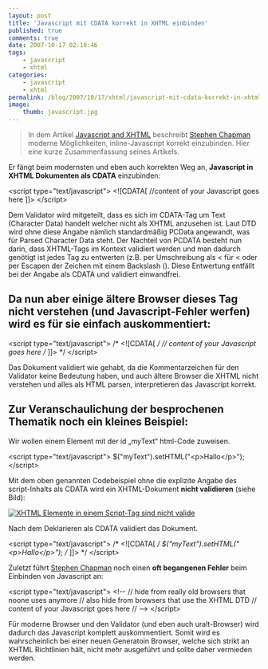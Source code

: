 ```yaml
---
layout: post
title: 'Javascript mit CDATA korrekt in XHTML einbinden'
published: true
comments: true
date: 2007-10-17 02:10:46
tags:
    - javascript
    - xhtml
categories:
    - javascript
    - xhtml
permalink: /blog/2007/10/17/xhtml/javascript-mit-cdata-korrekt-in-xhtml-einbinden
image:
    thumb: javascript.jpg
---
```

> In dem Artikel [Javascript and XHTML][1] beschreibt [Stephen Chapman][2] moderne Möglichkeiten, inline-Javascript korrekt einzubinden. Hier eine kurze Zusammenfassung seines Artikels.



Er fängt beim modernsten und eben auch korrekten Weg an, **Javascript in XHTML Dokumenten als CDATA** einzubinden:

&lt;script type="text/javascript"&gt;
&lt;![CDATA[
  //content of your Javascript goes here
]]&gt;
&lt;/script&gt;

Dem Validator wird mitgeteilt, dass es sich im CDATA-Tag um Text (Character Data) handelt welcher nicht als XHTML anzusehen ist. Laut DTD wird ohne diese Angabe nämlich standardmäßig PCData angewandt, was für Parsed Character Data steht. Der Nachteil von PCDATA besteht nun darin, dass XHTML-Tags im Kontext validiert werden und man dadurch genötigt ist jedes Tag zu entwerten (z.B. per Umschreibung als < für < oder per Escapen der Zeichen mit einem Backslash (\). Diese Entwertung entfällt bei der Angabe als CDATA und validiert einwandfrei.

## Da nun aber einige ältere Browser dieses Tag nicht verstehen (und Javascript-Fehler werfen) wird es für sie einfach auskommentiert:

&lt;script type="text/javascript"&gt;
/* &lt;![CDATA[ */
  // content of your Javascript goes here
/* ]]&gt; */
&lt;/script&gt;

Das Dokument validiert wie gehabt, da die Kommentarzeichen für den Validator keine Bedeutung haben, und auch ältere Browser die XHTML nicht verstehen und alles als HTML parsen, interpretieren das Javascript korrekt.

## Zur Veranschaulichung der besprochenen Thematik noch ein kleines Beispiel:

Wir wollen einem Element mit der id &#8222;myText&#8220; html-Code zuweisen.

&lt;script type="text/javascript"&gt;
  $("myText").setHTML("&lt;p&gt;Hallo&lt;/p&gt;");
&lt;/script&gt;

Mit dem oben genannten Codebeispiel ohne die explizite Angabe des script-Inhalts als CDATA wird ein XHTML-Dokument **nicht validieren** (siehe Bild):

[![XHTML Elemente in einem Script-Tag sind nicht valide][3]][4]

Nach dem Deklarieren als CDATA validiert das Dokument.

&lt;script type="text/javascript"&gt;
/* &lt;![CDATA[ */
  $("myText").setHTML("&lt;p&gt;Hallo&lt;/p&gt;");
/* ]]&gt; */
&lt;/script&gt;

Zuletzt führt [Stephen Chapman][2] noch einen **oft begangenen Fehler** beim Einbinden von Javascript an:

&lt;script type="text/javascript"&gt;
&lt;!-- // hide from really old browsers that noone uses anymore
  // also hide from browsers that use the XHTML DTD
  // content of your Javascript goes here
// --&gt;
&lt;/script&gt;

Für moderne Browser und den Validator (und eben auch uralt-Browser) wird dadurch das Javascript komplett auskommentiert. Somit wird es wahrscheinlich bei einer neuen Generatoin Browser, welche sich strikt an XHTML Richtlinien hält, nicht mehr ausgeführt und sollte daher vermieden werden.

 [1]: http://javascript.about.com/library/blxhtml.htm "Artikel in neuem Fenster öffnen"
 [2]: http://javascripts.about.com/mbiopage.htm
 [3]: http://mediavrog.net/blog/wp-content/uploads/2007/10/jspcdata.thumbnail.gif
 [4]: http://mediavrog.net/blog/wp-content/uploads/2007/10/jspcdata.gif "XHTML Elemente in einem Script-Tag sind nicht valide"
